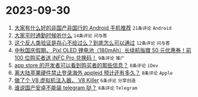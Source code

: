 # 2023-09-30

1. [大家有什么好的非国产非国行的 Android 手机推荐](https://www.v2ex.com/t/978244) `21条评论` `Android`
1. [大家平时通勤时候听什么](https://www.v2ex.com/t/978232) `14条评论` `问与答`
1. [这个反人类验证是存心不给过么？到底怎么可以通过](https://www.v2ex.com/t/978251) `12条评论` `问与答`
1. [中秋国庆假期， Pixl OLED 锂电池（180mAh）长续航版赠 50 元优惠券！前 100 位购买者送 iNFC Pro 兑换码！](https://www.v2ex.com/t/978230) `9条评论` `推广`
1. [app store 的开发者可以看到购买者的那些信息？](https://www.v2ex.com/t/978248) `8条评论` `iDev`
1. [离大陆苹果硬件禁止登录海外 appleid 预计还有多久？](https://www.v2ex.com/t/978234) `8条评论` `Apple`
1. [做了个 V8 虚拟机注入器， V8 Killer](https://www.v2ex.com/t/978250) `6条评论` `分享创造`
1. [谁说国产安卓不能装 telegram 哒？](https://www.v2ex.com/t/978245) `6条评论` `Telegram`

